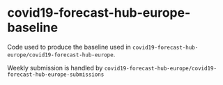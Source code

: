 # covid19-forecast-hub-europe-baseline

Code used to produce the baseline used in `covid19-forecast-hub-europe/covid19-forecast-hub-europe`.

Weekly submission is handled by `covid19-forecast-hub-europe/covid19-forecast-hub-europe-submissions`
